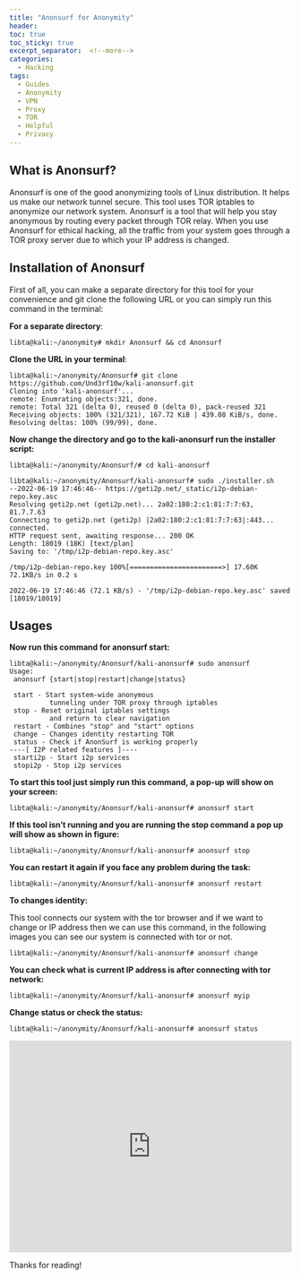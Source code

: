```yaml
---
title: "Anonsurf for Anonymity"
header:
toc: true
toc_sticky: true
excerpt_separator:  <!--more-->
categories:
  - Hacking
tags:
  - Guides
  - Anonymity
  - VPN
  - Proxy
  - TOR
  - Helpful
  - Privacy
---
```


<!--more-->

## What is Anonsurf?

Anonsurf is one of the good anonymizing tools of Linux distribution. It helps us make our network tunnel secure. This tool uses TOR iptables to anonymize our network system. Anonsurf is a tool that will help you stay anonymous by routing every packet through TOR relay. When you use Anonsurf for ethical hacking, all the traffic from your system goes through a TOR proxy server due to which your IP address is changed.

## Installation of Anonsurf

First of all, you can make a separate directory for this tool for your convenience and git clone the following URL or you can simply run this command in the terminal:

**For a separate directory**:

```text
libta@kali:~/anonymity# mkdir Anonsurf && cd Anonsurf
```

**Clone the URL in your terminal**:
```text
libta@kali:~/anonymity/Anonsurf# git clone https://github.com/Und3rf10w/kali-anonsurf.git
Cloning into 'kali-anonsurf'...
remote: Enumrating objects:321, done.
remote: Total 321 (delta 0), reused 0 (delta 0), pack-reused 321
Receiving objects: 100% (321/321), 167.72 KiB | 439.08 KiB/s, done.
Resolving deltas: 100% (99/99), done.
```

**Now change the directory and go to the kali-anonsurf run the installer script:**
```text
libta@kali:~/anonymity/Anonsurf/# cd kali-anonsurf
```
```text
libta@kali:~/anonymity/Anonsurf/kali-anonsurf# sudo ./installer.sh
--2022-06-19 17:46:46-- https://geti2p.net/_static/i2p-debian-repo.key.asc
Resolving geti2p.net (geti2p.net)... 2a02:180:2:c1:81:7:7:63, 81.7.7.63
Connecting to geti2p.net (geti2p) |2a02:180:2:c1:81:7:7:63|:443... connected.
HTTP request sent, awaiting response... 200 OK
Length: 18019 (18K) [text/plan]
Saving to: '/tmp/i2p-debian-repo.key.asc'

/tmp/i2p-debian-repo.key 100%[=======================>] 17.60K 72.1KB/s in 0.2 s

2022-06-19 17:46:46 (72.1 KB/s) - '/tmp/i2p-debian-repo.key.asc' saved [18019/18019]
```

## Usages

**Now run this command for anonsurf start:**
```text
libta@kali:~/anonymity/Anonsurf/kali-anonsurf# sudo anonsurf
Usage:
 anonsurf {start|stop|restart|change|status}

 start - Start system-wide anonymous
          tunneling under TOR proxy through iptables
 stop - Reset original iptables settings
          and return to clear navigation
 restart - Combines "stop" and "start" options
 change - Changes identity restarting TOR 
 status - Check if AnonSurf is working properly
----[ I2P related features ]----
 starti2p - Start i2p services
 stopi2p - Stop i2p services
```

**To start this tool just simply run this command, a pop-up will show on your screen:**
```text
libta@kali:~/anonymity/Anonsurf/kali-anonsurf# anonsurf start
```

**If this tool isn’t running and you are running the stop command a pop up will show as shown in figure:**
```text
libta@kali:~/anonymity/Anonsurf/kali-anonsurf# anonsurf stop
```

**You can restart it again if you face any problem during the task:**
```text
libta@kali:~/anonymity/Anonsurf/kali-anonsurf# anonsurf restart
```

**To changes identity:**

This tool connects our system with the tor browser and if we want to change or IP address then we can use this command, in the following images you can see our system is connected with tor or not.
```text
libta@kali:~/anonymity/Anonsurf/kali-anonsurf# anonsurf change
```

**You can check what is current IP address is after connecting with tor network:**
```text
libta@kali:~/anonymity/Anonsurf/kali-anonsurf# anonsurf myip
```

**Change status or check the status:**
```text
libta@kali:~/anonymity/Anonsurf/kali-anonsurf# anonsurf status
```

<div style="padding:75% 0 0 0;position:relative;"><iframe src="https://player.vimeo.com/video/721961797?h=899e56394d&amp;badge=0&amp;autopause=0&amp;player_id=0&amp;app_id=58479" frameborder="0" allow="autoplay; fullscreen; picture-in-picture" allowfullscreen style="position:absolute;top:0;left:0;width:100%;height:100%;" title="ㅤㅤㅤ.mp4"></iframe></div><script src="https://player.vimeo.com/api/player.js"></script>


Thanks for reading!
